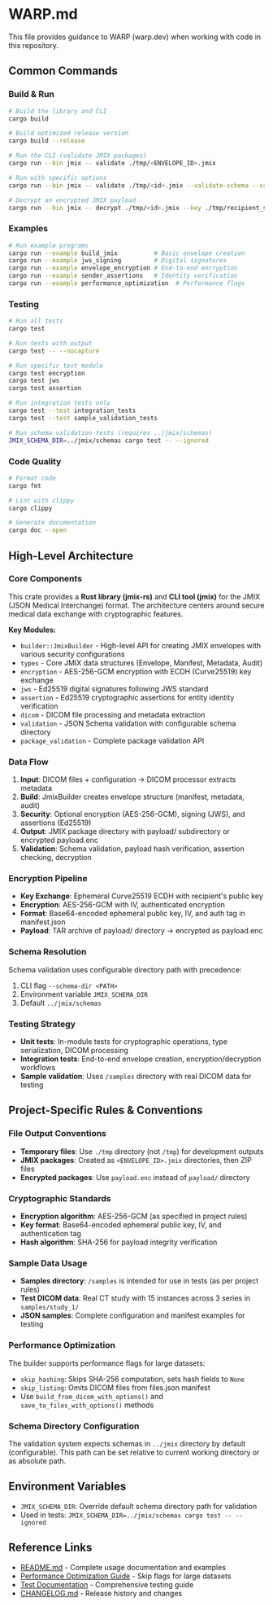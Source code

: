 # WARP.md

This file provides guidance to WARP (warp.dev) when working with code in this repository.

## Common Commands

### Build & Run
```bash
# Build the library and CLI
cargo build

# Build optimized release version
cargo build --release

# Run the CLI (validate JMIX packages)
cargo run --bin jmix -- validate ./tmp/<ENVELOPE_ID>.jmix

# Run with specific options
cargo run --bin jmix -- validate ./tmp/<id>.jmix --validate-schema --schema-dir ../jmix/schemas --key ./tmp/recipient_secret.key --json

# Decrypt an encrypted JMIX payload
cargo run --bin jmix -- decrypt ./tmp/<id>.jmix --key ./tmp/recipient_secret.key --out ./tmp/decrypted
```

### Examples
```bash
# Run example programs
cargo run --example build_jmix          # Basic envelope creation
cargo run --example jws_signing         # Digital signatures
cargo run --example envelope_encryption # End-to-end encryption
cargo run --example sender_assertions   # Identity verification
cargo run --example performance_optimization  # Performance flags
```

### Testing
```bash
# Run all tests
cargo test

# Run tests with output
cargo test -- --nocapture

# Run specific test module
cargo test encryption
cargo test jws
cargo test assertion

# Run integration tests only
cargo test --test integration_tests
cargo test --test sample_validation_tests

# Run schema validation tests (requires ../jmix/schemas)
JMIX_SCHEMA_DIR=../jmix/schemas cargo test -- --ignored
```

### Code Quality
```bash
# Format code
cargo fmt

# Lint with clippy
cargo clippy

# Generate documentation
cargo doc --open
```

## High-Level Architecture

### Core Components
This crate provides a **Rust library (jmix-rs)** and **CLI tool (jmix)** for the JMIX (JSON Medical Interchange) format. The architecture centers around secure medical data exchange with cryptographic features.

**Key Modules:**
- `builder::JmixBuilder` - High-level API for creating JMIX envelopes with various security configurations
- `types` - Core JMIX data structures (Envelope, Manifest, Metadata, Audit)
- `encryption` - AES-256-GCM encryption with ECDH (Curve25519) key exchange
- `jws` - Ed25519 digital signatures following JWS standard
- `assertion` - Ed25519 cryptographic assertions for entity identity verification
- `dicom` - DICOM file processing and metadata extraction
- `validation` - JSON Schema validation with configurable schema directory
- `package_validation` - Complete package validation API

### Data Flow
1. **Input**: DICOM files + configuration → DICOM processor extracts metadata
2. **Build**: JmixBuilder creates envelope structure (manifest, metadata, audit)
3. **Security**: Optional encryption (AES-256-GCM), signing (JWS), and assertions (Ed25519)
4. **Output**: JMIX package directory with payload/ subdirectory or encrypted payload.enc
5. **Validation**: Schema validation, payload hash verification, assertion checking, decryption

### Encryption Pipeline
- **Key Exchange**: Ephemeral Curve25519 ECDH with recipient's public key
- **Encryption**: AES-256-GCM with IV, authenticated encryption
- **Format**: Base64-encoded ephemeral public key, IV, and auth tag in manifest.json
- **Payload**: TAR archive of payload/ directory → encrypted as payload.enc

### Schema Resolution
Schema validation uses configurable directory path with precedence:
1. CLI flag `--schema-dir <PATH>`
2. Environment variable `JMIX_SCHEMA_DIR`
3. Default `../jmix/schemas`

### Testing Strategy
- **Unit tests**: In-module tests for cryptographic operations, type serialization, DICOM processing
- **Integration tests**: End-to-end envelope creation, encryption/decryption workflows
- **Sample validation**: Uses `/samples` directory with real DICOM data for testing

## Project-Specific Rules & Conventions

### File Output Conventions
- **Temporary files**: Use `./tmp` directory (not `/tmp`) for development outputs
- **JMIX packages**: Created as `<ENVELOPE_ID>.jmix` directories, then ZIP files
- **Encrypted packages**: Use `payload.enc` instead of `payload/` directory

### Cryptographic Standards
- **Encryption algorithm**: AES-256-GCM (as specified in project rules)
- **Key format**: Base64-encoded ephemeral public key, IV, and authentication tag
- **Hash algorithm**: SHA-256 for payload integrity verification

### Sample Data Usage
- **Samples directory**: `/samples` is intended for use in tests (as per project rules)
- **Test DICOM data**: Real CT study with 15 instances across 3 series in `samples/study_1/`
- **JSON samples**: Complete configuration and manifest examples for testing

### Performance Optimization
The builder supports performance flags for large datasets:
- `skip_hashing`: Skips SHA-256 computation, sets hash fields to `None`
- `skip_listing`: Omits DICOM files from files.json manifest
- Use `build_from_dicom_with_options()` and `save_to_files_with_options()` methods

### Schema Directory Configuration
The validation system expects schemas in `../jmix` directory by default (configurable). This path can be set relative to current working directory or as absolute path.

## Environment Variables

- `JMIX_SCHEMA_DIR`: Override default schema directory path for validation
- Used in tests: `JMIX_SCHEMA_DIR=../jmix/schemas cargo test -- --ignored`

## Reference Links

- [README.md](./README.md) - Complete usage documentation and examples
- [Performance Optimization Guide](./docs/performance_optimization.md) - Skip flags for large datasets
- [Test Documentation](./tests/README.md) - Comprehensive testing guide
- [CHANGELOG.md](./CHANGELOG.md) - Release history and changes